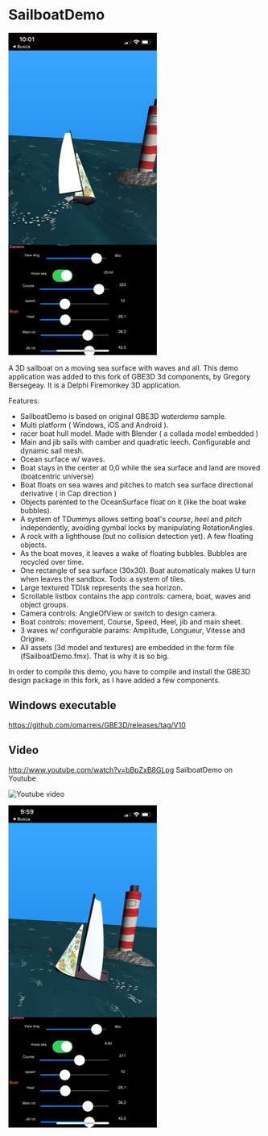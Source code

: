 # SailboatDemo

![app screenshot1](Screenshot1.png)

A 3D sailboat on a moving sea surface with waves and all. 
This demo application was added to this fork of GBE3D 3d components, by Gregory Bersegeay. 
It is a Delphi Firemonkey 3D application. 

Features:
* SailboatDemo is based on original GBE3D *waterdemo* sample.
* Multi platform ( Windows, iOS and Android ).
* racer boat hull model. Made with Blender ( a collada model embedded ) 
* Main and jib sails with camber and quadratic leech. Configurable and dynamic sail mesh.
* Ocean surface w/ waves. 
* Boat stays in the center at 0,0 while the sea surface and land are moved (boatcentric universe)   
* Boat floats on sea waves and pitches to match sea surface directional derivative ( in Cap direction )
* Objects parented to the OceanSurface float on it (like the boat wake bubbles).
* A system of TDummys allows setting boat's *course*, *heel* and *pitch* independently, avoiding gymbal locks by manipulating RotationAngles.
* A rock with a lighthouse (but no collision detection yet). A few floating objects. 
* As the boat moves, it leaves a wake of floating bubbles. Bubbles are recycled over time.  
* One rectangle of sea surface (30x30). Boat automaticaly makes U turn when leaves the sandbox. Todo: a system of tiles.
* Large textured TDisk represents the sea horizon.
* Scrollable listbox contains the app controls: camera, boat, waves and object groups. 
* Camera controls: AngleOfView or switch to design camera.
* Boat controls: movement, Course, Speed, Heel, jib and main sheet.
* 3 waves w/ configurable params: Amplitude, Longueur, Vitesse and Origine.
* All assets (3d model and textures) are embedded in the form file (fSailboatDemo.fmx). That is why it is so big.

In order to compile this demo, you have to compile and install the GBE3D design package in this fork,
as I have added a few components.

## Windows executable
https://github.com/omarreis/GBE3D/releases/tag/V10

## Video
http://www.youtube.com/watch?v=bBpZxB8GLpg   SailboatDemo on Youtube

![Youtube video](https://img.youtube.com/vi/bBpZxB8GLpg/0.jpg) 

![app screenshot2](Screenshot2.png)
